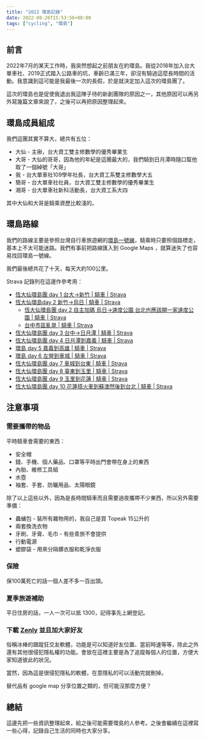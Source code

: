 ```yaml
---
title: "2022 環島記錄"
date: 2022-08-26T15:53:56+08:00
tags: ["cycling", "環島"]
---
```


## 前言

2022年7月的某天工作時，我突然想起之前朋友在約環島。我從2018年加入台大單車社、2019正式踏入公路車的坑，車齡已滿三年，卻沒有騎過這麼長時間的活動。我意識到這可能是我最後一次的長假，於是就決定加入這次的環島團了。

這次的環島也是促使我退出我這陣子待的新創團隊的原因之一，其他原因可以再另外寫幾篇文章來說了，之後可以再把原因整理起來。

## 環島成員組成

我們這團其實不算大，總共有五位：

* 大仙 - 主揪，台大資工雙主修數學的優秀畢業生
* 大哥 - 大仙的哥哥，因為他的年紀是這團最大的，我們騎到日月潭時隨口幫他取了一個綽號「大哥」
* 我 - 台大單車社109學年社長，台大資工系雙主修數學大五
* 簡哥 - 台大單車社社員，台大資工雙主修數學的優秀畢業生
* 湘哥 - 台大單車社新科活動長，台大資工系大四

其中大仙和大哥是騎乘資歷比較淺的。

## 環島路線

我們的路線主要是參照台灣自行車旅遊網的[環島一號線](https://taiwanbike.taiwan.net.tw/RouteInfo/No1Route)，騎乘時只要照個路標走，基本上不太可能迷路。我們有事前把路線匯入到 Google Maps ，就算迷失了也容易找回環島一號線。

我們最後總共花了十天，每天大約100公里。

Strava 記錄列在這邊作參考用：

* [恆大仙環島團 day 1 台大->新竹 | 騎車 | Strava](https://www.strava.com/activities/7607136668)
* [恆大仙環島day 2 新竹->烏日 | 騎車 | Strava](https://www.strava.com/activities/7613319175)
  * [恆大仙環島團 day 2 自主加碼 烏日->速度公園 台北也應該開一家速度公園 | 騎車 | Strava](https://www.strava.com/activities/7613848443)
  * [台中市區亂晃 | 騎車 | Strava](https://www.strava.com/activities/7614442365)
* [恆大仙環島團 day 3 台中->日月潭 | 騎車 | Strava](https://www.strava.com/activities/7619069774)
* [恆大仙環島團 day 4 日月潭到嘉義 | 騎車 | Strava](https://www.strava.com/activities/7624243014)
* [環島 day 5 嘉義到高雄 | 騎車 | Strava](https://www.strava.com/activities/7629556499)
* [環島 day 6 左營到車城 | 騎車 | Strava](https://www.strava.com/activities/7635323073)
* [恆大仙環島團 day 7 車城到台東 | 騎車 | Strava](https://www.strava.com/activities/7641062694)
* [恆大仙環島團 day 8 臺東到玉里 | 騎車 | Strava](https://www.strava.com/activities/7646733266)
* [恆大仙環島團 day 9 玉里到花蓮 | 騎車 | Strava](https://www.strava.com/activities/7652278193)
* [恆大仙環島團 day 10 花蓮搭火車到蘇澳然後到台北 | 騎車 | Strava](https://www.strava.com/activities/7658416796)

## 注意事項

### 需要攜帶的物品

平時騎車會需要的東西：

* 安全帽
* 錢、手機、個人藥品、口罩等平時出門會帶在身上的東西
* 內胎、維修工具組
* 水壺
* 袖套、手套、防曬用品、太陽眼鏡

除了以上這些以外，因為是長時間騎車而且需要過夜攜帶不少東西，所以另外需要準備：

* 蟲蛹包 - 裝所有雜物用的，我自己是買 Topeak 15公升的
* 兩套換洗衣物
* 牙刷、牙膏、毛巾 - 有些青旅不會提供
* 行動電源
* 塑膠袋 - 用來分隔髒衣服和乾淨衣服

### 保險

保100萬死亡的話一個人差不多一百出頭。

### 夏季旅遊補助

平日住房的話，一人一次可以抵 1300，記得事先上網登記。

### 下載 [Zenly](https://zenly.com/) 並且加大家好友

俗稱冰棒的跟蹤狂交友軟體，功能是可以知道好友位置、當前時速等等，除此之外還有其他很侵犯隱私權的功能。會放在這裡主要是為了追蹤每個人的位置，方便大家知道彼此的狀況。

當然，因為這是很侵犯隱私的軟體，在意隱私的可以活動完就刪掉。

替代品有 google map 分享位置之類的，但可能沒那麼方便？

## 總結

這邊先把一些資訊整理起來，給之後可能需要環島的人參考。之後會繼續在這裡寫一些心得，記錄自己生活的同時也大家分享。

